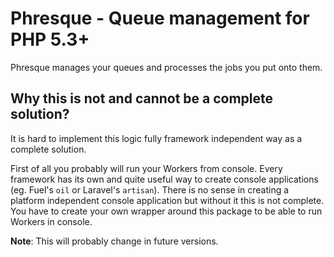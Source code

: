 Phresque - Queue management for PHP 5.3+
========================================

Phresque manages your queues and processes the jobs you put onto them.


Why this is not and cannot be a complete solution?
--------------------------------------------------

It is hard to implement this logic fully framework independent way as a complete solution.

First of all you probably will run your Workers from console. Every framework has its own and quite useful way to create console applications (eg. Fuel's `oil` or Laravel's `artisan`). There is no sense in creating a platform independent console application but without it this is not complete. You have to create your own wrapper around this package to be able to run Workers in console.

__Note__: This will probably change in future versions.